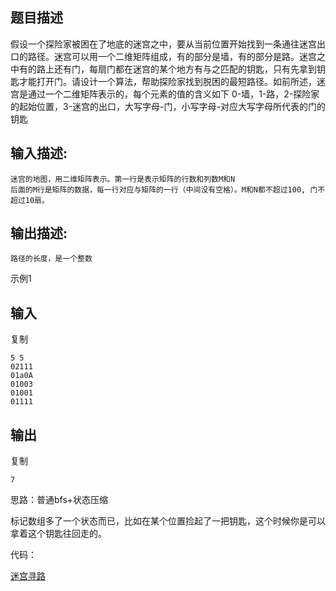 ## 题目描述

假设一个探险家被困在了地底的迷宫之中，要从当前位置开始找到一条通往迷宫出口的路径。迷宫可以用一个二维矩阵组成，有的部分是墙，有的部分是路。迷宫之中有的路上还有门，每扇门都在迷宫的某个地方有与之匹配的钥匙，只有先拿到钥匙才能打开门。请设计一个算法，帮助探险家找到脱困的最短路径。如前所述，迷宫是通过一个二维矩阵表示的，每个元素的值的含义如下 0-墙，1-路，2-探险家的起始位置，3-迷宫的出口，大写字母-门，小写字母-对应大写字母所代表的门的钥匙

## 输入描述:

```
迷宫的地图，用二维矩阵表示。第一行是表示矩阵的行数和列数M和N
后面的M行是矩阵的数据，每一行对应与矩阵的一行（中间没有空格）。M和N都不超过100, 门不超过10扇。
```

## 输出描述:

```
路径的长度，是一个整数
```

示例1

## 输入

复制

```
5 5
02111
01a0A
01003
01001
01111
```

## 输出

复制

```
7
```

思路：普通bfs+状态压缩

标记数组多了一个状态而已，比如在某个位置捡起了一把钥匙，这个时候你是可以拿着这个钥匙往回走的。

代码：

[迷宫寻路](https://paste.ubuntu.com/p/QyTMph2p3V/)

